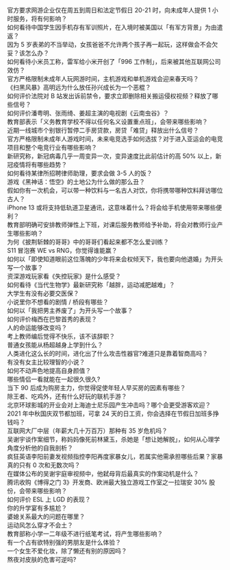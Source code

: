 官方要求网游企业仅在周五到周日和法定节假日 20-21 时，向未成年人提供 1 小时服务，将有何影响？  
如何看待中国学生因手机存有军训照片，在入境时被美国以「有军方背景」为由遣返？  
因为 5 岁表弟的不当举动，女孩爸爸不允许两个孩子再一起玩，这样做会不会欠妥？该怎么办？  
如何看待小米员工称，雷军给小米开创了「996 工作制」，后来被其他互联网公司效仿？  
官方严格限制未成年人玩网游时间，主机游戏和单机游戏会迎来春天吗？  
《扫黑风暴》高明远为什么放任孙兴成长为一个恶棍？  
如何评价法院对 B 站发出诉前禁令，要求立即删除相关搬运侵权视频？释放了哪些信号？  
如何评价潘粤明、张雨绮、姜超主演的电视剧《云南虫谷》？  
教育部表示「义务教育学校不得以任何名义设置重点班」，会带来哪些影响？  
近期一线城市个别银行暂停二手房贷款，房贷「难贷」释放出什么信号？  
官方严格限制未成年人游戏时间，未来电竞选手如何选拔？对于进入亚运会的电竞项目和整个电竞行业有哪些影响？  
新研究称，新冠病毒几乎一周变异一次，变异速度比此前估计的高 50% 以上，新冠疫情将有哪些趋势？  
如何看待某律所招聘律师助理，要求会做 3-5 人的饭？  
游戏《黑神话：悟空》的土地公为什么做的那么丑？  
假如你有一次机会，可以带一种饮料与一名古人对饮，你将携带哪种饮料拜访哪位古人？  
iPhone 13 或将支持低轨道卫星通讯，这意味着什么？将会给手机使用带来哪些便利？  
教育部明确可安排教师弹性上下班，对课后服务教师给予补助，将会对教师行业产生哪些影响？  
为何《披荆斩棘的哥哥》中的哥哥们看起来都不怎么爱训练？  
S11 冒泡赛 WE vs RNG，你觉得谁能赢？  
如何以「即使知道眼前这位落魄的少年将来会权倾天下，我也要向他退婚」为开头写一个故事？  
资深游戏玩家看《失控玩家》是什么感受？  
如何看待《当代生物学》最新研究称「越胖，运动减肥越难」？  
大学生有没有必要交医保？  
小说里你不想看的剧情 / 桥段有哪些？  
如何以「我把男主养废了」为开头写一个故事？  
如何评价梅西在巴黎首秀的表现？  
人的命运能够改变吗？  
考上教师编后觉得不快乐，该不该辞职？  
普通女孩能从杨超越身上学到什么？  
人类进化这么长的时间，进化出了什么攻击性器官?难道只是靠着智商高吗？  
有没有女主比较理智的小说？  
如何不动声色地提高自身颜值？  
哪些情侣一看就能在一起很久很久?  
当下 90 后成为购房主力，你觉得促使年轻人早买房的因素有哪些？  
除王者、吃鸡外，还有什么好玩的联机手游？  
北京环球影城的开业会对上海迪士尼乐园产生冲击吗？哪个会更受游客欢迎？  
2021 年中秋国庆双节都加班，可拿 24 天的日工资，你会选择在节假日加班多挣钱吗？  
互联网大厂中层（年薪大几十万百万）那种有 35 岁危机吗？  
吴谢宇谈作案细节，称妈妈像死前林黛玉，杀她是「想让她解脱」，如何从心理学角度分析他的自我剖析？  
疯狂英语李阳前妻发视频指控李阳再度家暴女儿，若属实他需承担哪些后果？家暴真的只有 0 次和无数次吗？  
在媒体公布的吴谢宇庭审视频中，他弑母背后最真实的作案动机是什么？  
腾讯收购《博得之门 3》开发商、欧洲最大独立游戏工作室之一拉瑞安 30% 股份，会带来哪些影响？  
如何评价 ESL 上 LGD 的表现？  
你的升学宴有多尴尬？  
婆媳关系最大的问题在哪里？  
运动风怎么穿才不会土？  
教育部称小学一二年级不进行纸笔考试，将产生哪些影响？  
有一个占有欲特别强的男朋友是什么体验？  
一个女生不爱化妆，除了懒还有别的原因吗？  
熬夜对皮肤的危害可逆吗?  
